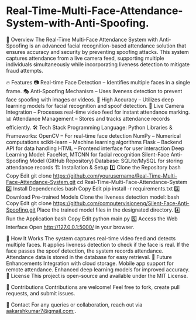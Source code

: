 # Real-Time-Multi-Face-Attendance-System-with-Anti-Spoofing.
🚀 Overview
The Real-Time Multi-Face Attendance System with Anti-Spoofing is an advanced facial recognition-based attendance solution that ensures accuracy and security by preventing spoofing attacks. This system captures attendance from a live camera feed, supporting multiple individuals simultaneously while incorporating liveness detection to mitigate fraud attempts.

🔥 Features
📷 Real-time Face Detection – Identifies multiple faces in a single frame.
🎭 Anti-Spoofing Mechanism – Uses liveness detection to prevent face spoofing with images or videos.
🎯 High Accuracy – Utilizes deep learning models for facial recognition and spoof detection.
📡 Live Camera Integration – Processes real-time video feed for instant attendance marking.
📊 Attendance Management – Stores and tracks attendance records efficiently.
🛠️ Tech Stack
Programming Language: Python
Libraries & Frameworks:
OpenCV – For real-time face detection
NumPy – Numerical computations
scikit-learn – Machine learning algorithms
Flask – Backend API for data handling
HTML – Frontend interface for user interaction
Deep Learning Model:
FaceNet, MTCNN for facial recognition
Silent-Face Anti-Spoofing Model (GitHub Repository)
Database: SQLite/MySQL for storing attendance records
🏗️ Installation & Setup
1️⃣ Clone the Repository
bash
Copy
Edit
git clone https://github.com/yourusername/Real-Time-Multi-Face-Attendance-System.git
cd Real-Time-Multi-Face-Attendance-System
2️⃣ Install Dependencies
bash
Copy
Edit
pip install -r requirements.txt
3️⃣ Download Pre-trained Models
Clone the liveness detection model:
bash
Copy
Edit
git clone https://github.com/computervisioneng/Silent-Face-Anti-Spoofing.git
Place the trained model files in the designated directory.
4️⃣ Run the Application
bash
Copy
Edit
python main.py
5️⃣ Access the Web Interface
Open http://127.0.0.1:5000/ in your browser.

📌 How It Works
The system captures real-time video feed and detects multiple faces.
It applies liveness detection to check if the face is real.
If the face passes the spoof detection, the system records attendance.
Attendance data is stored in the database for easy retrieval.
🎯 Future Enhancements
Integration with cloud storage.
Mobile app support for remote attendance.
Enhanced deep learning models for improved accuracy.
📜 License
This project is open-source and available under the MIT License.

🤝 Contributions
Contributions are welcome! Feel free to fork, create pull requests, and submit issues.

📧 Contact
For any queries or collaboration, reach out via aakarshkumar7@gmail.com;.

